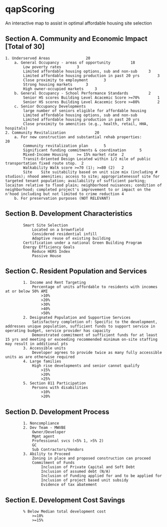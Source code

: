 # qapScoring
An interactive map to assist in optimal affordable housing site selection

## Section A. Community and Economic Impact [Total of 30]
	1. Underserved Areas				20
		a. General Occupancy - areas of opportunity			18
			Low poverty rates		3
			Limited affordable housing options, sub and non-sub		3
			Limited affordable housing production in past 20 yrs		3
			Close proximity to employment		3
			Strong housing markets		3
			High owner-occupied markets		3
		b. General Occupancy - School Performance Standards			2
			Senior HS scores Building Level Acacemic Score >=70%		1
			Senior HS scores Building Level Acacemic Score >=80%		2
		c. Senior Occupancy Developments
			large number of seniors eligible for affordable housing
			Limited affordable housing options, sub and non-sub
			Limited affordable housing production in past 20 yrs
			Close proximity to amenities (e.g., health, retail, HHA, hospitals)
	2. Community Revitalization				20
		a. For new construction and substantial rehab properties:			20
			Community revitalization plan		5
			Significant funding commitments & coordination		5
			Mixed-Income Housing	>= 15% market rate	2
			Transit-Oriented Design	Located within 1/2 mile of public transportation fixed route stop.	2
			Walkability	Walk score >=70 (1); >=80 (2)	2
			Site	Site suitability based on unit size mix (including # studios); nhood amenities; access to site; appropriatenessof site for targeted tenant population; availability of sufficient parking; locaiton relative to flood plain; neighborhood nuisances; condition of neighborhood; completed project's improvement to or impact on the n'hood including but not limited to crime reduction	4
		b. For preservation purposes (NOT RELEVANT)

## Section B. Development Characteristics			
			Smart Site Selection		
				Located on a brownfield
				Considered residential infill
				Adaptive reuse of existing building
			Certification under a national Green Building Program		
			Energy Efficiency Goals		
				Reduce HERS Index
				Passive House
## Section C. Resident Population and Services			
			1. Income and Rent Targeting		
				Percentage of units affordable to residents with incomes at or below 50% AMI
					>10%
					>20%
					>30%
					>40%
					>50%
			2. Designated Population and Supportive Services		
				Satisfactory completion of: Specific to the development, addresses unique population, sufficient funds to support service in operating budget, service provider has capacity
				Demonstrated commitment of sufficient funds for at least 15 yrs and meeting or exceeding recommended minimum on-site staffing may result in additional pts
			3. Accessible units		
				Developer agrees to provide twice as many fully accessible units as are otherwise required
			4. Large families		
				High rise developments and senior cannot qualify
					>15%
					>20%
					>25%
			5. Section 811 Participation		
				Persons with disabilities
					>10%
					>20%
## Section D. Development Process			
			1. Noncompliance		
			2. Dev Team - MWVBE		
				Owner/Developer
				Mgmt agent
				Professional svcs (<5% 1, >5% 2)
				GC
				Sub Contractors/Vendors
			3. Ability to Proceed		
				Zoning in place and proposed construction can proceed
				Commitment of Funds
					Inclusion of Private Capital and Soft Debt
					Inclusion of assumed debt (N/A)
					Inclusion of Funding applied for and to be applied for
					Inclusion of project based unit subsidy
					Evidence of tax abatement
## Section E. Development Cost Savings			
			% Below Median total development cost		
				>=10%
				>=15%
